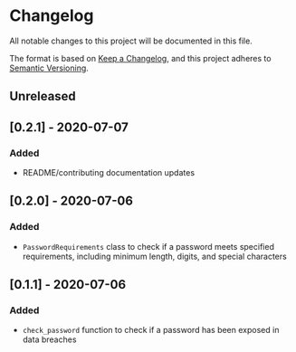# Changelog
All notable changes to this project will be documented in this file.

The format is based on [Keep a Changelog](https://keepachangelog.com/en/1.0.0/),
and this project adheres to [Semantic Versioning](https://semver.org/spec/v2.0.0.html).

## Unreleased

## [0.2.1] - 2020-07-07
### Added
- README/contributing documentation updates

## [0.2.0] - 2020-07-06
### Added
- `PasswordRequirements` class to check if a password meets specified requirements, including minimum length, digits, and special characters

## [0.1.1] - 2020-07-06
### Added
- `check_password` function to check if a password has been exposed in data breaches